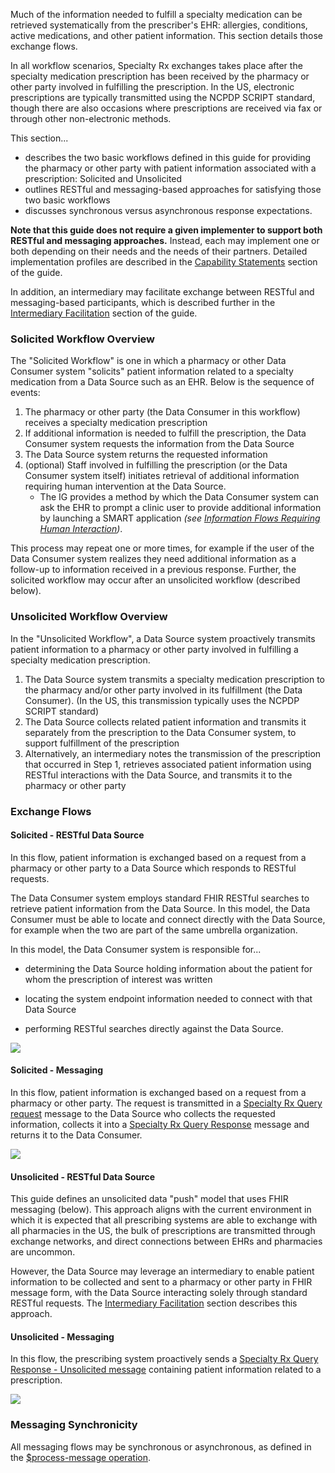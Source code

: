 Much of the information needed to fulfill a specialty medication can be retrieved systematically from the prescriber's EHR: allergies, conditions, active medications, and other patient information. This section details those exchange flows.

In all workflow scenarios, Specialty Rx exchanges takes place after the specialty medication prescription has been received by the pharmacy or other party involved in fulfilling the prescription. In the US, electronic prescriptions are typically transmitted using the NCPDP SCRIPT standard, though there are also occasions where prescriptions are received via fax or through other non-electronic methods.

This section...

- describes the two basic workflows defined in this guide for providing the pharmacy or other party  with patient information associated with a prescription: Solicited and Unsolicited 
- outlines RESTful and messaging-based approaches for satisfying those two basic workflows
- discusses synchronous versus asynchronous response expectations.

**Note that this guide does not require a given implementer to support both RESTful and messaging approaches.** Instead, each may implement one or both depending on their needs and the needs of their partners. Detailed implementation profiles are described in the [Capability Statements](capability-statements.html) section of the guide.

In addition, an intermediary may facilitate exchange between RESTful and messaging-based participants, which is described further in the [Intermediary Facilitation](intermediary.html) section of the guide.

<p></p>

### Solicited Workflow Overview

The "Solicited Workflow" is one in which a pharmacy or other Data Consumer system "solicits" patient information related to a specialty medication from a Data Source such as an EHR. Below is the sequence of events:

1. The pharmacy or other party (the Data Consumer in this workflow) receives a specialty medication prescription
2. If additional information is needed to fulfill the prescription, the Data Consumer system requests the information from the Data Source
3. The Data Source system returns the requested information
4. (optional) Staff involved in fulfilling the prescription (or the Data Consumer system itself) initiates retrieval of additional information requiring human intervention at the Data Source. 
   - The IG provides a method by which the Data Consumer system can ask the EHR to prompt a clinic user to provide additional information by launching a SMART application *(see [Information Flows Requiring Human Interaction](human-interaction.html))*.

This process may repeat one or more times, for example if the user of the Data Consumer system realizes they need additional information as a follow-up to information received in a previous response. Further, the solicited workflow may occur after an unsolicited workflow (described below).

<p></p>

### Unsolicited Workflow Overview

In the "Unsolicited Workflow", a Data Source system proactively transmits patient information to a pharmacy or other party involved in fulfilling a specialty medication prescription. 

1. The Data Source system transmits a specialty medication prescription to the pharmacy and/or other party involved in its fulfillment (the Data Consumer). (In the US, this transmission typically uses the NCPDP SCRIPT standard)
2. The Data Source collects related patient information and transmits it separately from the prescription to the Data Consumer system, to support fulfillment of the prescription
3. Alternatively, an intermediary notes the transmission of the prescription that occurred in Step 1, retrieves associated patient information using RESTful interactions with the Data Source, and transmits it to the pharmacy or other party

<p></p>

### Exchange Flows

#### Solicited - RESTful Data Source

In this flow, patient information is exchanged based on a request from a pharmacy or other party to a Data Source which responds to RESTful requests. 

The Data Consumer system employs standard FHIR RESTful searches to retrieve patient information from the Data Source. In this model, the Data Consumer must be able to locate and connect directly with the Data Source, for example when the two are part of the same umbrella organization.

In this model, the Data Consumer system is responsible for...

- determining the Data Source holding information about the patient for whom the prescription of interest was written

- locating the system endpoint information needed to connect with that Data Source

- performing RESTful searches directly against the Data Source.

<div><p>
  <img src="high-level-exchange-flow-solicited-rest.png" style="float:none">  
    </p>
</div>

<p></p>

#### Solicited - Messaging

In this flow, patient information is exchanged based on a request from a pharmacy or other party. The request is transmitted in a [Specialty Rx Query request](StructureDefinition-specialty-rx-bundle-query.html) message to the Data Source who collects the requested information, collects it into a [Specialty Rx Query Response](StructureDefinition-specialty-rx-bundle-query-response.html) message and returns it to the Data Consumer.

<div><p>
  <img src="high-level-exchange-flow-solicited.png" style="float:none">  
    </p>
</div>

<p></p>

#### Unsolicited - RESTful Data Source

This guide defines an unsolicited data "push" model that uses FHIR messaging (below). This approach aligns with the current environment in which it is expected that all prescribing systems are able to exchange with all pharmacies in the US, the bulk of prescriptions are transmitted through exchange networks, and direct connections between EHRs and pharmacies are uncommon.

However, the Data Source may leverage an intermediary to enable patient information to be collected and sent to a pharmacy or other party in FHIR message form, with the Data Source interacting solely through standard RESTful requests. The [Intermediary Facilitation](intermediary.html) section describes this approach. 

<p></p>

#### Unsolicited - Messaging

In this flow, the prescribing system proactively sends a   [Specialty Rx Query Response - Unsolicited message](StructureDefinition-specialty-rx-bundle-query-response-unsolicited.html) containing patient information related to a prescription.

<div><p>
  <img src="high-level-exchange-flow-unsolicited.png" style="float:none">  
    </p>
</div>

<p></p>

### Messaging Synchronicity

All messaging flows may be synchronous or asynchronous, as defined in the [$process-message operation](https://www.hl7.org/fhir/messageheader-operation-process-message.html).

<br>

